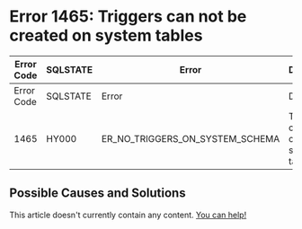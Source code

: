 
# Error 1465: Triggers can not be created on system tables


| Error Code | SQLSTATE | Error | Description |
| --- | --- | --- | --- |
| Error Code | SQLSTATE | Error | Description |
| 1465 | HY000 | ER_NO_TRIGGERS_ON_SYSTEM_SCHEMA | Triggers can not be created on system tables |




## Possible Causes and Solutions


This article doesn't currently contain any content. [You can help!](/kb/en/writing-and-editing-knowledge-base-articles/)

